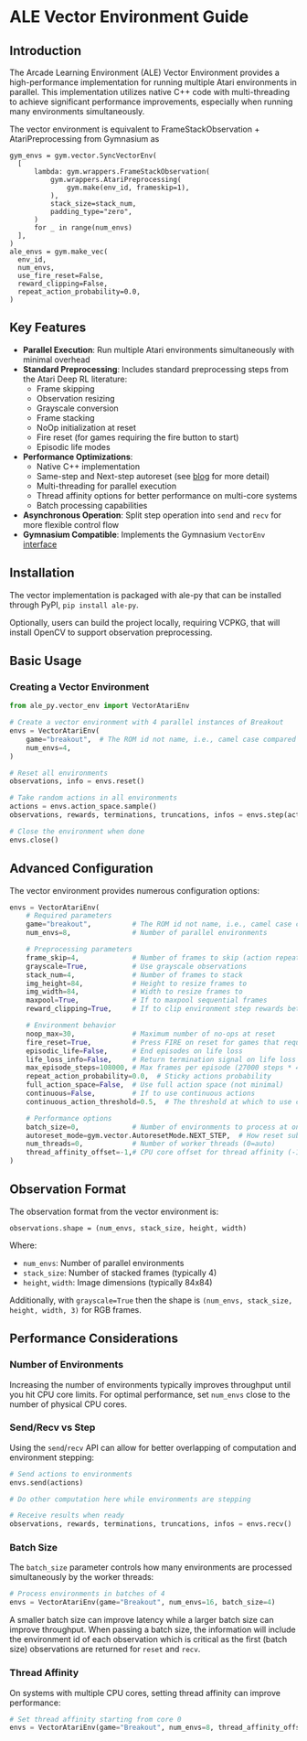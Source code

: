 # ALE Vector Environment Guide

## Introduction

The Arcade Learning Environment (ALE) Vector Environment provides a high-performance implementation for running multiple Atari environments in parallel. This implementation utilizes native C++ code with multi-threading to achieve significant performance improvements, especially when running many environments simultaneously.

The vector environment is equivalent to FrameStackObservation + AtariPreprocessing from Gymnasium as
```
gym_envs = gym.vector.SyncVectorEnv(
  [
      lambda: gym.wrappers.FrameStackObservation(
          gym.wrappers.AtariPreprocessing(
              gym.make(env_id, frameskip=1),
          ),
          stack_size=stack_num,
          padding_type="zero",
      )
      for _ in range(num_envs)
  ],
)
ale_envs = gym.make_vec(
  env_id,
  num_envs,
  use_fire_reset=False,
  reward_clipping=False,
  repeat_action_probability=0.0,
)
```

## Key Features

- **Parallel Execution**: Run multiple Atari environments simultaneously with minimal overhead
- **Standard Preprocessing**: Includes standard preprocessing steps from the Atari Deep RL literature:
  - Frame skipping
  - Observation resizing
  - Grayscale conversion
  - Frame stacking
  - NoOp initialization at reset
  - Fire reset (for games requiring the fire button to start)
  - Episodic life modes
- **Performance Optimizations**:
  - Native C++ implementation
  - Same-step and Next-step autoreset (see [blog](https://farama.org/Vector-Autoreset-Mode) for more detail)
  - Multi-threading for parallel execution
  - Thread affinity options for better performance on multi-core systems
  - Batch processing capabilities
- **Asynchronous Operation**: Split step operation into `send` and `recv` for more flexible control flow
- **Gymnasium Compatible**: Implements the Gymnasium `VectorEnv` [interface](https://gymnasium.farama.org/api/vector/)

## Installation

The vector implementation is packaged with ale-py that can be installed through PyPI, `pip install ale-py`.

Optionally, users can build the project locally, requiring VCPKG, that will install OpenCV to support observation preprocessing.

## Basic Usage

### Creating a Vector Environment

```python
from ale_py.vector_env import VectorAtariEnv

# Create a vector environment with 4 parallel instances of Breakout
envs = VectorAtariEnv(
    game="breakout",  # The ROM id not name, i.e., camel case compared to `gymnasium.make` name versions
    num_envs=4,
)

# Reset all environments
observations, info = envs.reset()

# Take random actions in all environments
actions = envs.action_space.sample()
observations, rewards, terminations, truncations, infos = envs.step(actions)

# Close the environment when done
envs.close()
```

## Advanced Configuration

The vector environment provides numerous configuration options:

```python
envs = VectorAtariEnv(
    # Required parameters
    game="breakout",          # The ROM id not name, i.e., camel case compared to Gymnasium.make name versions
    num_envs=8,               # Number of parallel environments

    # Preprocessing parameters
    frame_skip=4,             # Number of frames to skip (action repeat)
    grayscale=True,           # Use grayscale observations
    stack_num=4,              # Number of frames to stack
    img_height=84,            # Height to resize frames to
    img_width=84,             # Width to resize frames to
    maxpool=True,             # If to maxpool sequential frames
    reward_clipping=True,     # If to clip environment step rewards between -1 and 1

    # Environment behavior
    noop_max=30,              # Maximum number of no-ops at reset
    fire_reset=True,          # Press FIRE on reset for games that require it
    episodic_life=False,      # End episodes on life loss
    life_loss_info=False,     # Return termination signal on life loss but don't reset the environment until all lives are alot. If used, this MUST be indicated as has a significant impact on training performance.
    max_episode_steps=108000, # Max frames per episode (27000 steps * 4 frame skip)
    repeat_action_probability=0.0,  # Sticky actions probability
    full_action_space=False,  # Use full action space (not minimal)
    continuous=False,         # If to use continuous actions
    continuous_action_threshold=0.5,  # The threshold at which to use continuous actions

    # Performance options
    batch_size=0,             # Number of environments to process at once (default=0 is the `num_envs`)
    autoreset_mode=gym.vector.AutoresetMode.NEXT_STEP,  # How reset sub-environments when they terminated (https://farama.org/Vector-Autoreset-Mode)
    num_threads=0,            # Number of worker threads (0=auto)
    thread_affinity_offset=-1,# CPU core offset for thread affinity (-1=no affinity)
)
```

## Observation Format

The observation format from the vector environment is:

```
observations.shape = (num_envs, stack_size, height, width)
```

Where:
- `num_envs`: Number of parallel environments
- `stack_size`: Number of stacked frames (typically 4)
- `height`, `width`: Image dimensions (typically 84x84)

Additionally, with `grayscale=True` then the shape is `(num_envs, stack_size, height, width, 3)` for RGB frames.

## Performance Considerations

### Number of Environments

Increasing the number of environments typically improves throughput until you hit CPU core limits.
For optimal performance, set `num_envs` close to the number of physical CPU cores.

### Send/Recv vs Step

Using the `send`/`recv` API can allow for better overlapping of computation and environment stepping:

```python
# Send actions to environments
envs.send(actions)

# Do other computation here while environments are stepping

# Receive results when ready
observations, rewards, terminations, truncations, infos = envs.recv()
```

### Batch Size

The `batch_size` parameter controls how many environments are processed simultaneously by the worker threads:

```python
# Process environments in batches of 4
envs = VectorAtariEnv(game="Breakout", num_envs=16, batch_size=4)
```

A smaller batch size can improve latency while a larger batch size can improve throughput.
When passing a batch size, the information will include the environment id of each observation
which is critical as the first (batch size) observations are returned for `reset` and `recv`.

### Thread Affinity

On systems with multiple CPU cores, setting thread affinity can improve performance:

```python
# Set thread affinity starting from core 0
envs = VectorAtariEnv(game="Breakout", num_envs=8, thread_affinity_offset=0)
```
